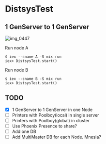 # DistsysTest

## 1 GenServer to 1 GenServer

![img_0447](https://user-images.githubusercontent.com/1679292/53984911-52f6b100-40e8-11e9-8bf7-afe80d74a1d8.JPG)

Run node A
```
$ iex --sname A -S mix run
iex> DistsysTest.start()
```

Run node B
```
$ iex --sname B -S mix run
iex> DistsysTest.start()
```

## TODO
- [x] 1 GenServer to 1 GenServer in one Node
- [ ] Printers with Poolboy(local) in single server
- [ ] Printers with Poolboy(global) in cluster
- [ ] Use Phoenix Presence to share?
- [ ] Add one DB
- [ ] Add MultiMaster DB for each Node. Mnesia?
